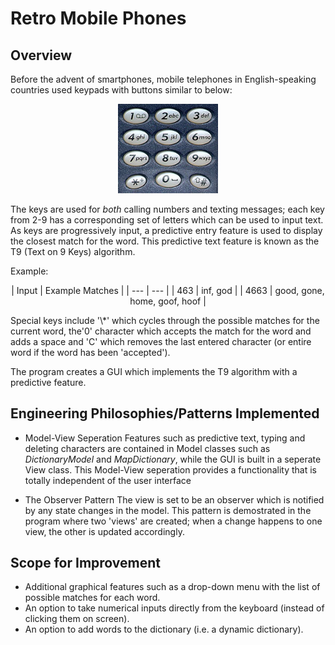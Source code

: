# Retro Mobile Phones
## Overview
Before the advent of smartphones, mobile telephones in English-speaking countries used keypads with buttons similar to below:

<p align="center">
<img src="https://github.com/zaneali1/RetroMobilePhones/blob/main/images/Keypad.jpg" width="160"/>
</p>

The keys are used for *both* calling numbers and texting messages; each key from 2-9 has a corresponding set of letters which 
can be used to input text. As keys are progressively input, a  predictive entry feature is used to display the closest match for the word.
This predictive text feature is known as the T9 (Text on 9 Keys) algorithm. 

Example:
<p align="center">
| Input | Example Matches |
| --- | --- |
| 463 | inf, god |
| 4663 | good, gone, home, goof, hoof |
</p>
Special keys include '\*' which cycles through the possible matches for the current word, the'0' character which accepts 
the match for the word and adds a space and 'C' which removes the last entered character (or entire word if the word has been
'accepted').

The program creates a GUI which implements the T9 algorithm with a predictive feature. 

## Engineering Philosophies/Patterns Implemented
- Model-View Seperation
Features such as predictive text, typing and deleting characters are contained in Model classes such as *DictionaryModel* and 
*MapDictionary*, while the GUI is built in a seperate View class. This Model-View seperation provides a functionality that is
totally independent of the user interface

- The Observer Pattern
The view is set to be an observer which is notified by any state changes in the model. This pattern is demostrated in the program where 
two 'views' are created; when a change happens to one view, the other is updated accordingly.  

## Scope for Improvement
- Additional graphical features such as a drop-down menu with the list of possible matches for each word.
- An option to take numerical inputs directly from the keyboard (instead of clicking them on screen). 
- An option to add words to the dictionary (i.e. a dynamic dictionary). 
